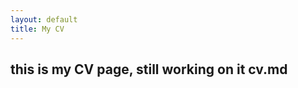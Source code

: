 ```yaml
---
layout: default
title: My CV
---
```

## this is my CV page, still working on it cv.md
<!-- ## About Me
I am a **second-year university student in Computer Science**, and I am **passionate about coding**. <br>I constantly
strive to improve my skills. I am a **quick learner** who enjoys tackling new challenges<br> and finding innovative
solutions to complex problems<br>In my free time, I enjoy solving LeetCode problems, playing chess, hitting the gym and
playing badminton. <br><br>


## Tech Skills
![Python](https://img.shields.io/badge/python-3670A0?style=flat&logo=python&logoColor=ffdd54)
![C](https://img.shields.io/badge/c-%2300599C.svg?style=flat&logo=c&logoColor=white)
![Java](https://img.shields.io/badge/java-%23ED8B00.svg?style=flat&logo=java&logoColor=white)
![HTML5](https://img.shields.io/badge/html5-%23E34F26.svg?style=flat&logo=html5&logoColor=white)
![CSS3](https://img.shields.io/badge/css3-%231572B6.svg?style=flat&logo=css3&logoColor=white)
![JavaScript](https://img.shields.io/badge/javascript-%23323330.svg?style=flat&logo=javascript&logoColor=%23F7DF1E)
![Markdown](https://img.shields.io/badge/Markdown-informational?style=flat-sqaure&logo=markdown&logoColor=white&color=007ACC)
![MySQL](https://img.shields.io/badge/mysql-%2300f.svg?style=flat&logo=mysql&logoColor=white)
![MariaDB](https://img.shields.io/badge/MariaDB-003545?style=flat&logo=mariadb&logoColor=white)
![VS
Code](https://img.shields.io/badge/VS%20Code-informational?style=flat-sqaure&logo=visualstudiocode&logoColor=white&color=007ACC)
![Microsoft
Office](https://img.shields.io/badge/Microsoft%20Office-%231572B6.svg?style=flat&logo=microsoftoffice&logoColor=red&color=000000)
<!-- ![NodeJS](https://img.shields.io/badge/node.js-6DA55F?style=flat&logo=node.js&logoColor=white)  -->
<!-- 
## Work Experience

### **Intern Programmer**, _Konsultera Solutions Pvt Ltd_

July 2022 - August 2022, Dubai, remote

- I was a programmer working online. I was tasked with creating Python programs for web scraping using tools<br>
like Selenium and Python requests library.

**Technologies used:** ```Python``` ```Microsoft Teams``` ```Libre Office ``` ```Microsoft VS Code```

## Awards & Recognition

- Winner TechCrunch Disrupt 2001
- People Magazine's sexiest man alive at 123 My Address, MyCity, TX

## Projects

**[*Personal Blog*](http://lgoogle.com)** (2021-present)

- Authored a series of articles covering a wide variety of topics and tools related to technology like PHP, WordPress,
Ruby, Linux, Docker, and Privacy.

## Education

### Masters in BS, Example University

- 4.0 GPA
- Deans List
- Member of xyz club, etc.
- I didn't really go to college so I don't know what you would put here. --> 